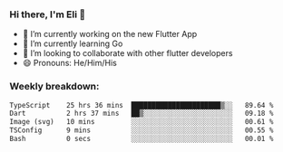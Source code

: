 ### Hi there, I'm Eli 👋
- 🔭 I’m currently working on the new Flutter App
- 🌱 I’m currently learning Go
- 🦄 I’m looking to collaborate with other flutter developers
- 😄 Pronouns: He/Him/His

### Weekly breakdown:
<!--START_SECTION:waka-->

```txt
TypeScript    25 hrs 36 mins  ██████████████████████▒░░   89.64 %
Dart          2 hrs 37 mins   ██▒░░░░░░░░░░░░░░░░░░░░░░   09.18 %
Image (svg)   10 mins         ░░░░░░░░░░░░░░░░░░░░░░░░░   00.61 %
TSConfig      9 mins          ░░░░░░░░░░░░░░░░░░░░░░░░░   00.55 %
Bash          0 secs          ░░░░░░░░░░░░░░░░░░░░░░░░░   00.01 %
```

<!--END_SECTION:waka-->
